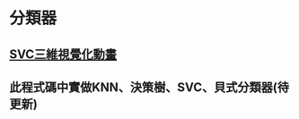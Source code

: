 # 分類器
## [SVC三維視覺化動畫](https://drive.google.com/open?id=1LnjlsWiNQgE6i5vA_z4p-EFDc0lQDuH-)
## 此程式碼中實做KNN、決策樹、SVC、貝式分類器(待更新)
